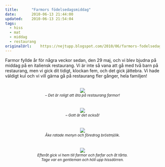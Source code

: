 ```yaml
---
title:		"Farmors födelsedagsmiddag"
date:		2010-06-13 21:44:00
updated:	2010-06-13 21:54:04
tags: 
  - hiss
  - mat
  - middag
  - restaurang	
originalUrl:	https://nejtupp.blogspot.com/2010/06/farmors-fodelsedagsmiddag.html
---
```


Farmor fyllde år för några veckor sedan, den 29 maj, och vi blev bjudna på middag på en italiensk restaurang. Vi är inte så vana att gå med två barn på restaurang, men vi gick  dit tidigt, klockan fem, och det gick jättebra. Vi hade väldigt kul och vi vill gärna gå på restaurang fler gånger, hela familjen!<br><br><div style="text-align: center;"><img src="../../../../img/Mammas+f%C3%B6delsedagsmiddag-_MG_0383.jpg"><br></div><div style="text-align: center;"><span style="font-size:85%;"><span style="font-style: italic;">– Det är roligt att äta på restaurang farmor!</span></span><br><br></div><br><div style="text-align: center;"><img src="../../../../img/Mammas+f%C3%B6delsedagsmiddag-_MG_0388.jpg"><br><span style="font-size:85%;"><span style="font-style: italic;">– Gott är det också!</span></span><br><br></div><br><div style="text-align: center;"><img src="../../../../img/Mammas+f%C3%B6delsedagsmiddag-_MG_0368.jpg"><br><span style="font-size:85%;"><span style="font-style: italic;">Åke ratade menyn och föredrog bröstmjölk.<br></span></span><br></div><br><div style="text-align: center;"><img src="../../../../img/Mammas+f%C3%B6delsedagsmiddag-_MG_0400.jpg"><br><span style="font-size:85%;"><span style="font-style: italic;">Efteråt gick vi hem till farmor och farfar och åt tårta. </span><span style="font-style: italic;"><br>Tage var en gentleman och höll upp hissdörren.</span></span><br></div>
<!-- no comments on this post -->